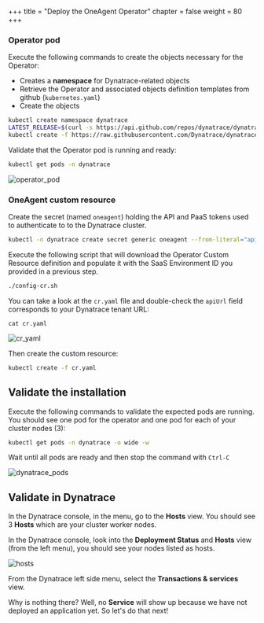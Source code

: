 +++
title = "Deploy the OneAgent Operator"
chapter = false
weight = 80
+++

### Operator pod

Execute the following commands to create the objects necessary for the Operator:

- Creates a <b>namespace</b> for Dynatrace-related objects
- Retrieve the Operator and associated objects definition templates from github (`kubernetes.yaml`)
- Create the objects  

```sh
kubectl create namespace dynatrace
LATEST_RELEASE=$(curl -s https://api.github.com/repos/dynatrace/dynatrace-oneagent-operator/releases/latest | grep tag_name | cut -d '"' -f 4)
kubectl create -f https://raw.githubusercontent.com/Dynatrace/dynatrace-oneagent-operator/$LATEST_RELEASE/deploy/kubernetes.yaml
```

Validate that the Operator pod is running and ready:
```sh
kubectl get pods -n dynatrace
```

![operator_pod](/images/operator_pod.png)

### OneAgent custom resource

Create the secret (named `oneagent`) holding the API and PaaS tokens used to authenticate to to the Dynatrace cluster.

```sh
kubectl -n dynatrace create secret generic oneagent --from-literal="apiToken=$DT_API_TOKEN" --from-literal="paasToken=$DT_PAAS_TOKEN"
```

Execute the following script that will download the Operator Custom Resource definition and populate it with the SaaS Environment ID you provided in a previous step.

```sh
./config-cr.sh
```

You can take a look at the `cr.yaml` file and double-check the `apiUrl` field corresponds to your Dynatrace tenant URL: 

```
cat cr.yaml 
```

![cr_yaml](/images/cr_yaml.png)


Then create the custom resource:

```sh
kubectl create -f cr.yaml
```

## Validate the installation

Execute the following commands to validate the expected pods are running. You should see one pod for the operator and one pod for each of your cluster nodes (3):

```sh
kubectl get pods -n dynatrace -o wide -w
```
Wait until all pods are ready and then stop the command with `Ctrl-C`

![dynatrace_pods](/images/dynatrace_pods.png)

## Validate in Dynatrace

In the Dynatrace console, in the menu, go to the <b>Hosts</b> view. You should see 3 <b>Hosts</b> which are your cluster worker nodes.

In the Dynatrace console, look into the <b>Deployment Status</b> and <b>Hosts</b> view (from the left menu), you should see your nodes listed as hosts.

![hosts](/images/hosts.png)
  
From the Dynatrace left side menu, select the <b>Transactions & services</b> view.

Why is nothing there? Well, no <b>Service</b> will show up because we have not deployed an application yet.  So let's do that next!
